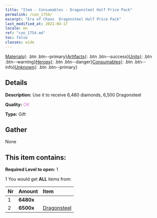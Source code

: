 ```yaml
---
title: "Item - Consumables - Dragonsteel Half Price Pack"
permalink: /con_1754/
excerpt: "Era of Chaos  Dragonsteel Half Price Pack"
last_modified_at: 2021-04-17
locale: en
ref: "con_1754.md"
toc: false
classes: wide
---
```

 [Materials](/Items/){: .btn .btn--primary}[Artifacts](/Items/Artifacts/){: .btn .btn--success}[Units](/Items/Units/){: .btn .btn--warning}[Heroes](/Items/Heroes/){: .btn .btn--danger}[Consumables](/Items/Consumables/){: .btn .btn--info}[Unknown](/Items/Unknown/){: .btn .btn--primary}

## Details
 **Description:** Use it to receive 6,480 diamonds, 6,500 Dragonsteel

 **Quality:** <span style="color: #DA70D6">OK</span>

 **Type:** Gift

## Gather

  None

## This item contains:

 **Required Level to open:** 1

 1 You would get **ALL** items  from:

  | Nr | Amount |     Item    |
  |:---|:-------|:------------|
  | 1 |  **6480x** | <i class="fas fa-gem"/> |  | 
  | 2 |  **6500x** | [Dragonsteel](/Items/con_880/) |  | 
